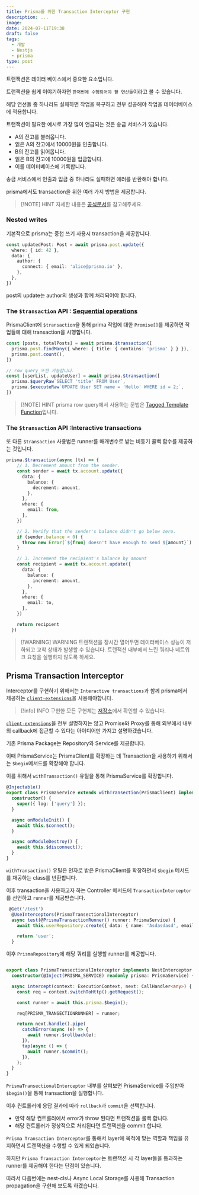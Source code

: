 ```yaml
---
title: Prisma를 위한 Transaction Interceptor 구현
description: ...
image: 
date: 2024-07-11T19:38
draft: false
tags:
  - 개발
  - Nestjs
  - prisma
type: post
---
```

트랜잭션은 데이터 베이스에서 중요한 요소입니다. 

트랜잭션을 쉽게 이야기하자면 `한꺼번에 수행되어야 할 연산들`이라고 볼 수 있습니다.

해당 연선들 중 하나라도 실패하면 작업을 복구하고 전부 성공해야 작업을 데이터베이스에 적용합니다.

트랜잭션이 필요한 예시로 가장 많이 언급되는 것은 송금 서비스가 있습니다.

- A의 잔고를 불러옵니다.
- 읽은 A의 잔고에서 10000원을 인출합니다.
- B의 잔고를 읽어옵니다.
- 읽은 B의 잔고에 10000원을 입금합니다.
- 이를 데이터베이스에 기록합니다.

송금 서비스에서 인출과 입금 중 하나라도 실패하면 에러를 반환해야 합니다.

prisma에서도 transaction을 위한 여러 가지 방법을 제공합니다.

> [!NOTE] HINT
> 자세한 내용은 [공식문서](https://www.prisma.io/docs/orm/prisma-client/queries/transactions)를 참고해주세요.

### Nested writes 
기본적으로 prisma는 중첩 쓰기 사용시 transaction을 제공합니다.

```ts
const updatedPost: Post = await prisma.post.update({
  where: { id: 42 },
  data: {
    author: {
      connect: { email: 'alice@prisma.io' },
    },
  },
})
```

post의 update는 author의 생성과 함께 처리되어야 합니다. 


### The `$transaction` API : [Sequential operations](https://www.prisma.io/docs/orm/prisma-client/queries/transactions#sequential-prisma-client-operations)
PrismaClient에 `$transaction`을 통해 prima 작업에 대한 `Promise[]`를 제공하면 작업들에 대해 transaction을 시행합니다.

```ts
const [posts, totalPosts] = await prisma.$transaction([
  prisma.post.findMany({ where: { title: { contains: 'prisma' } } }),
  prisma.post.count(),
])

// row query 또한 가능합니다.
const [userList, updateUser] = await prisma.$transaction([
  prisma.$queryRaw`SELECT 'title' FROM User`,
  prisma.$executeRaw`UPDATE User SET name = 'Hello' WHERE id = 2;`,
])

```

> [!NOTE] HINT
> prisma row query에서 사용하는 문법은 [Tagged Template Function](https://blog.ateals.me/posts/docs/jsts/Tagged%20Template%20Literal)입니다.


### The `$transaction` API :Interactive transactions

또 다른  `$transaction` 사용법은 runner를 매개변수로 받는 비동기 콜백 함수를 제공하는 것입니다.

```ts
prisma.$transaction(async (tx) => {
    // 1. Decrement amount from the sender.
    const sender = await tx.account.update({
      data: {
        balance: {
          decrement: amount,
        },
      },
      where: {
        email: from,
      },
    })

    // 2. Verify that the sender's balance didn't go below zero.
    if (sender.balance < 0) {
      throw new Error(`${from} doesn't have enough to send ${amount}`)
    }

    // 3. Increment the recipient's balance by amount
    const recipient = await tx.account.update({
      data: {
        balance: {
          increment: amount,
        },
      },
      where: {
        email: to,
      },
    })

    return recipient
  })
```


> [!WARNING] WARNING
> 트랜잭션을 장시간 열어두면 데이터베이스 성능이 저하되고 교착 상태가 발생할 수 있습니다. 트랜잭션 내부에서 느린 쿼리나 네트워크 요청을 실행하지 않도록 하세요.


## Prisma Transaction Interceptor

Interceptor를 구현하기 위해서는 `Interactive transactions`과 함께 prisma에서 제공하는 [`client-extensions`](https://github.com/prisma/prisma-client-extensions/tree/main/callback-free-itx)을 사용해야합니다.


> [!info] INFO
> 구현한 모든 구현체는 [저장소](https://github.com/ATeals/nest-monorepo/tree/main/libs/prisma)에서 확인할 수 있습니다.


[`client-extensions`](https://github.com/prisma/prisma-client-extensions/tree/main/callback-free-itx)을 전부 설명하지는 않고 Promise와 Proxy를 통해 외부에서 내부의 callback에 접근할 수 있다는 아이디어만 가지고 설명하겠습니다.

기존 Prisma Package는 Repository와 Service를 제공합니다.

이때 PrismaService는 PrismaClient를 확장하는 데 Transaction을 사용하기 위해서는 `$begin`메서드를 확장해야 합니다.

이를 위해서 `withTransaction()` 유틸을 통해 PrismaService를 확장합니다.

```ts
@Injectable()
export class PrismaService extends withTransection(PrismaClient) implements OnModuleInit, OnModuleDestroy {
  constructor() {
    super({ log: ['query'] });
  }

  async onModuleInit() {
    await this.$connect();
  }

  async onModuleDestroy() {
    await this.$disconnect();
  }
}

```


`withTransaction()` 유틸은 인자로 받은 PrismaClient를 확장하면서 `$begin` 메서드를 재공하는  class를 반환합니다.

이후 transaction을 사용하고자 하는 Controller 메서드에 `TransactionInterceptor`를 선언하고 `runner`를 제공받습니다.

```ts
 @Get('/test')
  @UseInterceptors(PrismaTransectionalInterceptor)
  async test(@PrismaTransectionRunner() runner: PrismaService) {
    await this.userRepository.create({ data: { name: 'Asdasdasd', email: 'check ema asd asdasdasd il entity' } }, runner.user);

    return 'user';
  }
```

이후 `PrismaRepository`에 해당 쿼리를 실행할 runner를 제공합니다.

```ts

export class PrismaTransectionalInterceptor implements NestInterceptor {
  constructor(@Inject(PRISMA_SERVICE) readonly prisma: PrismaService) {}

  async intercept(context: ExecutionContext, next: CallHandler<any>) {
    const req = context.switchToHttp().getRequest();

    const runner = await this.prisma.$begin();

    req[PRISMA_TRANSECTIONRUNNER] = runner;

    return next.handle().pipe(
      catchError(async (e) => {
        await runner.$rollback(e);
      }),
      tap(async () => {
        await runner.$commit();
      }),
    );
  }
}

```

`PrismaTransectionalInterceptor` 내부를 살펴보면 PrismaService를 주입받아 `$begin()`을 통해 transaction을 실행합니다.

이후 컨트롤러에 응답 결과에 따라 `rollback`과 `commit`을 선택합니다.

- 만약 해당 컨트롤러에서 error가 throw 된다면 트랜잭션을 롤백 합니다.
- 해당 컨트롤러가 정상적으로 처리된다면 트랜잭션을 commit 합니다.

`Prisma Transaction Interceptor`를 통해서 layer에 목적에 맞는 역할과 책임을 유지하면서 트랜잭션을 수행할 수 있게 되었습니다. 

하지만 `Prisma Transaction Interceptor`는 트랜잭션 시 각 layer들을 통과하는 runner를 제공해야 한다는 단점이 있습니다.

따라서 다음번에는 nest-cls나 Async Local Storage를 사용해 Transaction propagation을 구현해 보도록 하겠습니다.